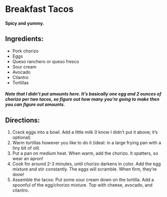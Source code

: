 # Breakfast Tacos
#### Spicy and yummy.
## Ingredients:
- Pork chorizo
- Eggs
- Queso ranchero or queso fresco
- Sour cream
- Avocado
- Cilantro
- Tortillas
##### Note that I didn’t put amounts here. It’s basically one egg and 2 ounces of chorizo per two tacos, so figure out how many you’re going to make then you can figure out amounts.
## Directions:
1. Crack eggs into a bowl. Add a little milk (I know I didn’t put it above; it’s optional)
2. Warm tortillas however you like to do it (ideal: in a large frying pan with a tiny bit of oil)
3. Put a pan on medium heat. When warm, add the chorizo. It spatters, so wear an apron!
4. Cook for around 2-3 minutes, until chorizo darkens in color. Add the egg mixture and stir
constantly. The eggs will scramble. When firm, they’re done!
5. Assemble the tacos: Put some sour cream down on the tortilla. Add a spoonful of the
egg/chorizo mixture. Top with cheese, avocado, and cilantro.